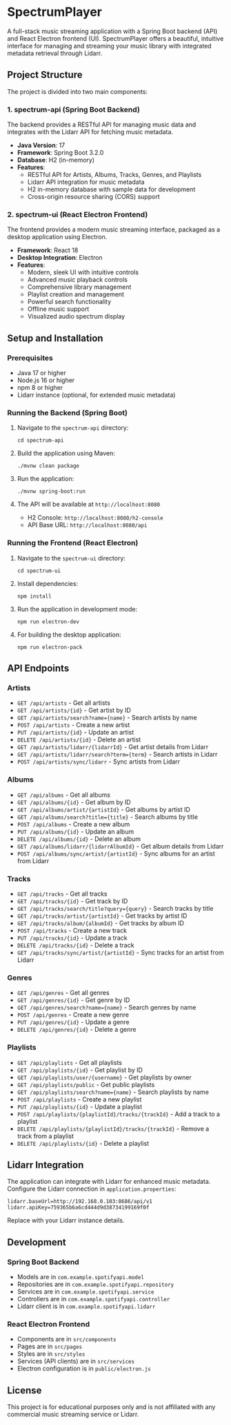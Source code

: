 # SpectrumPlayer

A full-stack music streaming application with a Spring Boot backend (API) and React Electron frontend (UI). SpectrumPlayer offers a beautiful, intuitive interface for managing and streaming your music library with integrated metadata retrieval through Lidarr.

## Project Structure

The project is divided into two main components:

### 1. spectrum-api (Spring Boot Backend)

The backend provides a RESTful API for managing music data and integrates with the Lidarr API for fetching music metadata.

- **Java Version**: 17
- **Framework**: Spring Boot 3.2.0
- **Database**: H2 (in-memory)
- **Features**: 
  - RESTful API for Artists, Albums, Tracks, Genres, and Playlists
  - Lidarr API integration for music metadata
  - H2 in-memory database with sample data for development
  - Cross-origin resource sharing (CORS) support

### 2. spectrum-ui (React Electron Frontend)

The frontend provides a modern music streaming interface, packaged as a desktop application using Electron.

- **Framework**: React 18
- **Desktop Integration**: Electron
- **Features**:
  - Modern, sleek UI with intuitive controls
  - Advanced music playback controls
  - Comprehensive library management
  - Playlist creation and management
  - Powerful search functionality
  - Offline music support
  - Visualized audio spectrum display

## Setup and Installation

### Prerequisites

- Java 17 or higher
- Node.js 16 or higher
- npm 8 or higher
- Lidarr instance (optional, for extended music metadata)

### Running the Backend (Spring Boot)

1. Navigate to the `spectrum-api` directory:
   ```
   cd spectrum-api
   ```

2. Build the application using Maven:
   ```
   ./mvnw clean package
   ```

3. Run the application:
   ```
   ./mvnw spring-boot:run
   ```

4. The API will be available at `http://localhost:8080`
   - H2 Console: `http://localhost:8080/h2-console`
   - API Base URL: `http://localhost:8080/api`

### Running the Frontend (React Electron)

1. Navigate to the `spectrum-ui` directory:
   ```
   cd spectrum-ui
   ```

2. Install dependencies:
   ```
   npm install
   ```

3. Run the application in development mode:
   ```
   npm run electron-dev
   ```

4. For building the desktop application:
   ```
   npm run electron-pack
   ```

## API Endpoints

### Artists

- `GET /api/artists` - Get all artists
- `GET /api/artists/{id}` - Get artist by ID
- `GET /api/artists/search?name={name}` - Search artists by name
- `POST /api/artists` - Create a new artist
- `PUT /api/artists/{id}` - Update an artist
- `DELETE /api/artists/{id}` - Delete an artist
- `GET /api/artists/lidarr/{lidarrId}` - Get artist details from Lidarr
- `GET /api/artists/lidarr/search?term={term}` - Search artists in Lidarr
- `POST /api/artists/sync/lidarr` - Sync artists from Lidarr

### Albums

- `GET /api/albums` - Get all albums
- `GET /api/albums/{id}` - Get album by ID
- `GET /api/albums/artist/{artistId}` - Get albums by artist ID
- `GET /api/albums/search?title={title}` - Search albums by title
- `POST /api/albums` - Create a new album
- `PUT /api/albums/{id}` - Update an album
- `DELETE /api/albums/{id}` - Delete an album
- `GET /api/albums/lidarr/{lidarrAlbumId}` - Get album details from Lidarr
- `POST /api/albums/sync/artist/{artistId}` - Sync albums for an artist from Lidarr

### Tracks

- `GET /api/tracks` - Get all tracks
- `GET /api/tracks/{id}` - Get track by ID
- `GET /api/tracks/search/title?query={query}` - Search tracks by title
- `GET /api/tracks/artist/{artistId}` - Get tracks by artist ID
- `GET /api/tracks/album/{albumId}` - Get tracks by album ID
- `POST /api/tracks` - Create a new track
- `PUT /api/tracks/{id}` - Update a track
- `DELETE /api/tracks/{id}` - Delete a track
- `GET /api/tracks/sync/artist/{artistId}` - Sync tracks for an artist from Lidarr

### Genres

- `GET /api/genres` - Get all genres
- `GET /api/genres/{id}` - Get genre by ID
- `GET /api/genres/search?name={name}` - Search genres by name
- `POST /api/genres` - Create a new genre
- `PUT /api/genres/{id}` - Update a genre
- `DELETE /api/genres/{id}` - Delete a genre

### Playlists

- `GET /api/playlists` - Get all playlists
- `GET /api/playlists/{id}` - Get playlist by ID
- `GET /api/playlists/user/{username}` - Get playlists by owner
- `GET /api/playlists/public` - Get public playlists
- `GET /api/playlists/search?name={name}` - Search playlists by name
- `POST /api/playlists` - Create a new playlist
- `PUT /api/playlists/{id}` - Update a playlist
- `POST /api/playlists/{playlistId}/tracks/{trackId}` - Add a track to a playlist
- `DELETE /api/playlists/{playlistId}/tracks/{trackId}` - Remove a track from a playlist
- `DELETE /api/playlists/{id}` - Delete a playlist

## Lidarr Integration

The application can integrate with Lidarr for enhanced music metadata. Configure the Lidarr connection in `application.properties`:

```properties
lidarr.baseUrl=http://192.168.0.103:8686/api/v1
lidarr.apiKey=759365b6a6cd444d9d38734199169f0f
```

Replace with your Lidarr instance details.

## Development

### Spring Boot Backend

- Models are in `com.example.spotifyapi.model`
- Repositories are in `com.example.spotifyapi.repository`
- Services are in `com.example.spotifyapi.service`
- Controllers are in `com.example.spotifyapi.controller`
- Lidarr client is in `com.example.spotifyapi.lidarr`

### React Electron Frontend

- Components are in `src/components`
- Pages are in `src/pages`
- Styles are in `src/styles`
- Services (API clients) are in `src/services`
- Electron configuration is in `public/electron.js`

## License

This project is for educational purposes only and is not affiliated with any commercial music streaming service or Lidarr.
